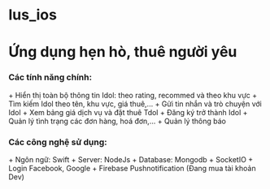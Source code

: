 # lus_ios
# Ứng dụng hẹn hò, thuê người yêu
<h3> Các tính năng chính: </h3>
 + Hiển thị toàn bộ thông tin Idol: theo rating, recommed và theo khu vực </hr>
 + Tìm kiếm Idol theo tên, khu vực, giá thuê,...
 + Gửi tin nhắn và trò chuyện với Idol
 + Xem bảng giá dịch vụ và đặt thuê Tdol
 + Đăng ký trở thành Idol
 + Quản lý tình trạng các đơn hàng, hoá đơn,...
 + Quản lý thông báo
 
<h3> Các công nghệ sử dụng: </h3>
 + Ngôn ngữ: Swift
 + Server: NodeJs
 + Database: Mongodb
 + SocketIO
 + Login Facebook, Google
 + Firebase Pushnotification (Đang mua tài khoản Dev)
